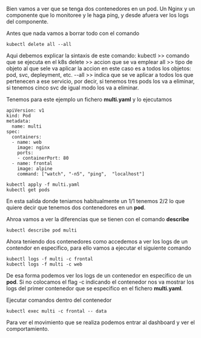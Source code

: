 Bien vamos a ver que se tenga dos contenedores en un pod. Un Nginx y un componente que lo monitoree y le haga ping, y desde afuera ver los logs del componente.

Antes que nada vamos a borrar todo con el comando
```
kubectl delete all --all
```

Aqui debemos explicar la sintaxis de este comando:
kubectl >> comando que se ejecuta en el k8s
delete  >> accion que se va emplear
all     >> tipo de objeto al que sele va aplicar la accion                    en este caso es a todos los objetos: pod, svc, depleyment, etc.
--all   >> indica que se ve aplicar a todos los que pertenecen a ese servicio, por decir, si tenemos tres pods los va a eliminar, si tenemos cinco svc de igual modo los va a eliminar.

Tenemos para este ejemplo un fichero **multi.yaml** y lo ejecutamos

```
apiVersion: v1
kind: Pod
metadata:
  name: multi
spec:
  containers:
  - name: web
    image: nginx
    ports:
    - containerPort: 80  
  - name: frontal
    image: alpine
    command: ["watch", "-n5", "ping",  "localhost"]
```

```
kubectl apply -f multi.yaml
kubectl get pods 
```

En esta salida donde teniamos habitualmente un 1/1 tenemos 2/2 lo que quiere decir que tenemos dos contenedores en un **pod**.

Ahroa vamos a ver la diferencias que se tienen con el comando **describe**

```
kubectl describe pod multi
```

Ahora teniendo dos contenedores como accedemos a ver los logs de un contendor en especifico, para ello vamos a ejecutar el siguiente comando

```
kubectl logs -f multi -c frontal
kubectl logs -f multi -c web
```

De esa forma podemos ver los logs de un contenedor en especifico de un **pod**. Si no colocamos el flag -c indicando el contenedor nos va mostrar los logs del primer contenedor que se especifico en el fichero **multi.yaml**.

Ejecutar comandos dentro del contenedor

```
kubectl exec multi -c frontal -- data
```

Para ver el movimiento que se realiza podemos entrar al dashboard y ver el comportamiento.